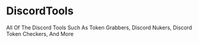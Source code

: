 # DiscordTools
All Of The Discord Tools Such As Token Grabbers, Discord Nukers, Discord Token Checkers, And More
